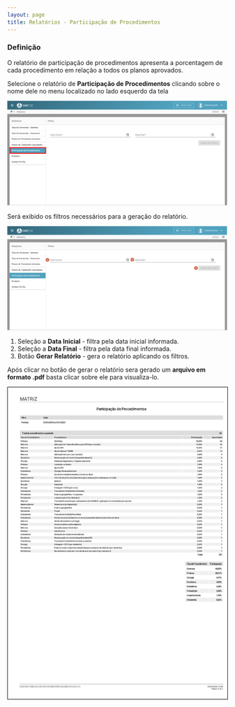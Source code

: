 ```yaml
---
layout: page
title: Relatórios - Participação de Procedimentos
---
```


### Definição

O relatório de participação de procedimentos apresenta a porcentagem de cada procedimento em relação a todos os planos aprovados.

Selecione o relatório de **Participação de Procedimentos** clicando sobre o nome dele no menu localizado no lado esquerdo da tela

<p align="center">
  <img alt="participacao-procedimentos-img-1" src="/pages/relatorio/participacao-procedimentos/participacao-procedimentos-img-1.png" width="800">
</p>

Será exibido os filtros necessários para a geração do relatório.

<p align="center">
  <img alt="participacao-procedimentos-img-2" src="/pages/relatorio/participacao-procedimentos/participacao-procedimentos-img-2.png" width="800">
</p>

1. Seleção a **Data Inicial** - filtra pela data inicial informada.
2. Seleção a **Data Final** - filtra pela data final informada.
3. Botão **Gerar Relatório** - gera o relatório aplicando os filtros.

Após clicar no botão de gerar o relatório sera gerado um **arquivo em formato .pdf** basta clicar sobre ele para visualiza-lo.

<p align="center">
  <img alt="participacao-procedimentos-img-3" src="/pages/relatorio/participacao-procedimentos/participacao-procedimentos-img-3.jpg" width="800" style="border: thin solid #000">
</p>
